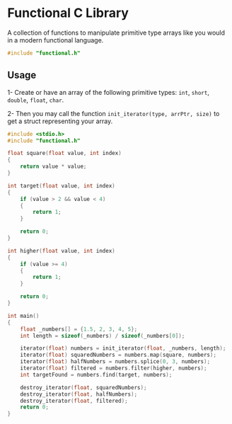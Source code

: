 # Functional C Library

A collection of functions to manipulate primitive type arrays like you would in a modern functional language.

```c
#include "functional.h"
```

## Usage

1- Create or have an array of the following primitive types: `int`, `short`, `double`, `float`, `char`.

2- Then you may call the function `init_iterator(type, arrPtr, size)` to get a struct representing your array.

```c
#include <stdio.h>
#include "functional.h"

float square(float value, int index)
{
    return value * value;
}

int target(float value, int index)
{
    if (value > 2 && value < 4)
    {
        return 1;
    }

    return 0;
}

int higher(float value, int index)
{
    if (value >= 4)
    {
        return 1;
    }

    return 0;
}

int main()
{
    float _numbers[] = {1.5, 2, 3, 4, 5};
    int length = sizeof(_numbers) / sizeof(_numbers[0]);

    iterator(float) numbers = init_iterator(float, _numbers, length);
    iterator(float) squaredNumbers = numbers.map(square, numbers);
    iterator(float) halfNumbers = numbers.splice(0, 3, numbers);
    iterator(float) filtered = numbers.filter(higher, numbers);
    int targetFound = numbers.find(target, numbers);

    destroy_iterator(float, squaredNumbers);
    destroy_iterator(float, halfNumbers);
    destroy_iterator(float, filtered);
    return 0;
}
```

